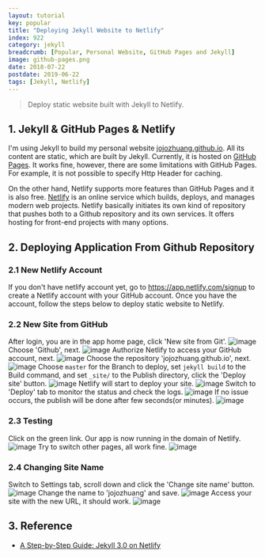 ```yaml
---
layout: tutorial
key: popular
title: "Deploying Jekyll Website to Netlify"
index: 922
category: jekyll
breadcrumb: [Popular, Personal Website, GitHub Pages and Jekyll]
image: github-pages.png
date: 2018-07-22
postdate: 2019-06-22
tags: [Jekyll, Netlify]
---
```


> Deploy static website built with Jekyll to Netlify.

## 1. Jekyll & GitHub Pages & Netlify
I'm using Jekyll to build my personal website [jojozhuang.github.io](jojozhuang.github.io). All its content are static, which are built by Jekyll. Currently, it is hosted on [GitHub Pages](https://pages.github.com/). It works fine, however, there are some limitations with GitHub Pages. For example, it is not possible to specify Http Header for caching.

On the other hand, Netlify supports more features than GitHub Pages and it is also free. [Netlify](https://www.netlify.com/) is an online service which builds, deploys, and manages modern web projects.  Netlify basically initiates its own kind of repository that pushes both to a Github repository and its own services. It offers hosting for front-end projects with many options.

## 2. Deploying Application From Github Repository
### 2.1 New Netlify Account
If you don't have netlify account yet, go to https://app.netlify.com/signup to create a Netlify account with your GitHub account. Once you have the account, follow the steps below to deploy static website to Netlify.
### 2.2 New Site from GitHub
After login, you are in the app home page, click 'New site from Git'.
![image](/public/images/githubpages/922/app.png)
Choose 'Github', next.
![image](/public/images/githubpages/922/newsite.png)
Authorize Netlify to access your GitHub account, next.
![image](/public/images/githubpages/922/authorize.png)
Choose the repository 'jojozhuang.github.io', next.
![image](/public/images/githubpages/922/repository.png)
Choose `master` for the Branch to deploy, set `jekyll build` to the Build command, and set `_site/` to the Publish directory, click the 'Deploy site' button.
![image](/public/images/githubpages/922/options.png)
Netlify will start to deploy your site.
![image](/public/images/githubpages/922/inprogress.png)
Switch to 'Deploy' tab to monitor the status and check the logs.
![image](/public/images/githubpages/922/monitor.png)
If no issue occurs, the publish will be done after few seconds(or minutes).
![image](/public/images/githubpages/922/published.png)
### 2.3 Testing
Click on the green link. Our app is now running in the domain of Netlify.
![image](/public/images/githubpages/922/homepage.png)
Try to switch other pages, all work fine.
![image](/public/images/githubpages/922/portfolio.png)
### 2.4 Changing Site Name
Switch to Settings tab, scroll down and click the 'Change site name' button.
![image](/public/images/githubpages/922/settings.png)
Change the name to 'jojozhuang' and save.
![image](/public/images/githubpages/922/changename.png)
Access your site with the new URL, it should work.
![image](/public/images/githubpages/922/newname.png)

## 3. Reference
* [A Step-by-Step Guide: Jekyll 3.0 on Netlify](https://www.netlify.com/blog/2015/10/28/a-step-by-step-guide-jekyll-3.0-on-netlify/)
